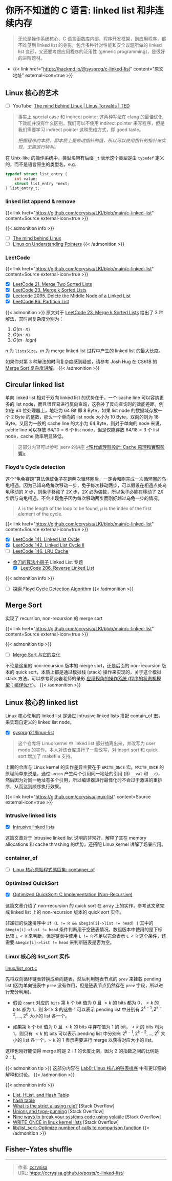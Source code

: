 # 你所不知道的 C 语言: linked list 和非连续内存


> 无论是操作系统核心、C 语言函数库内部、程序开发框架，到应用程序，都不难见到 linked list 的身影，包含多种针对性能和安全议题所做的 linked list 变形，又还要考虑应用程序的泛用性 (generic programming)，是很好的进阶题材。

<!--more-->

- {{< link href="https://hackmd.io/@sysprog/c-linked-list" content="原文地址" external-icon=true >}}   

## Linux 核心的艺术

- [ ] YouTube: [The mind behind Linux | Linus Torvalds | TED](https://youtu.be/o8NPllzkFhE)

> 事实上 special case 和 indirect pointer 这两种写法在 clang 的最佳优化下效能并没有什么区别，我们可以不使用 indirect pointer 来写程序，但是我们需要学习 indirect pointer 这种思维方式，即 good taste。
> 
> *把握程序的本质，即本质上是修改指针的值，所以可以使用指针的指针来实现，无需进行特判。*

在 Unix-like 的操作系统中，类型名带有后缀 `_t` 表示这个类型是由 `typedef` 定义的，而不是语言原生的类型名，e.g.

```c
typedef struct list_entry {
    int value;
    struct list_entry *next;
} list_entry_t;
```

### linked list append & remove

{{< link href="https://github.com/ccrysisa/LKI/blob/main/c-linked-list" content=Source external-icon=true >}}

{{< admonition info >}}
- [ ] [The mind behind Linux](https://hackmd.io/@Mes/The_mind_behind_Linux)
- [ ] [Linus on Understanding Pointers](https://grisha.org/blog/2013/04/02/linus-on-understanding-pointers/)
{{< /admonition >}}

### LeetCode

{{< link href="https://github.com/ccrysisa/LKI/blob/main/c-linked-list" content=Source external-icon=true >}}

- [x] [LeetCode 21. Merge Two Sorted Lists](https://leetcode.com/problems/merge-two-sorted-lists/)
- [x] [LeetCode 23. Merge k Sorted Lists](https://leetcode.com/problems/merge-k-sorted-lists/)
- [x] [Leetcode 2095. Delete the Middle Node of a Linked List](https://leetcode.com/problems/delete-the-middle-node-of-a-linked-list/)
- [x] [LeetCode 86. Partition List](https://leetcode.com/problems/partition-list/)

{{< admonition >}}
原文对于 [LeetCode 23. Merge k Sorted Lists](https://leetcode.com/problems/merge-k-sorted-lists/) 给出了 3 种解法，其时间复杂度分别为：

1. $O(m \cdot n)$
2. $O(m \cdot n)$
3. $O(m \cdot logn)$

$n$ 为 `listsSize`，$m$ 为 merge linked list 过程中产生的 linked list 的最大长度。

如果你对第 3 种解法的时间复杂度感到疑惑，请参考 Josh Hug 在 CS61B 的 [Merge Sort 复杂度讲解](https://joshhug.gitbooks.io/hug61b/content/chap8/chap83.html)。
{{< /admonition >}}

## Circular linked list

单向 linked list 相对于双向 linked list 的优势在于，一个 cache line 可以容纳更多的 list node，而且很容易进行反向查询，这弥补了反向查询时的效能差距。例如在 64 位处理器上，地址为 64 Bit 即 8 Byte，如果 list node 的数据域存放一个 2 Byte 的整数，那么一个单向的 list node 大小为 10 Byte，双向的则为 18 Byte，又因为一般的 cache line 的大小为 64 Byte，则对于单向的 node 来说，cache line 可以存放 $64 / 10 = 6$ 个 list node，但是仅能存放 $64 / 18 = 3$ 个 list node，cache 效率明显降低。

> 这部分内容可以参考 jserv 的讲座 [<現代處理器設計: Cache 原理和實際影響>](https://hackmd.io/@sysprog/HkW3Dr1Rb)

### Floyd's Cycle detection

这个“龟兔赛跑”算法保证兔子在跑两次循环圈后，一定会和刚完成一次循环圈的乌龟相遇。因为已知乌龟每次移动一步，兔子每次移动两步，可以假设在相遇点处乌龟移动的 $X$ 步，则兔子移动了 $2X$ 步，$2X$ 必为偶数，所以兔子必能在移动了 $2X$ 步后与乌龟相遇，不会出现兔子因为每次移动两步而刚好越过乌龟一步的情况。

> $\lambda$ is the length of the loop to be found, $\mu$ is the index of the first element of the cycle.

{{< link href="https://github.com/ccrysisa/LKI/blob/main/c-linked-list" content=Source external-icon=true >}}


- [x] [LeetCode 141. Linked List Cycle](https://leetcode.com/problems/linked-list-cycle/)
- [x] [LeetCode 142. Linked List Cycle II](https://leetcode.com/problems/linked-list-cycle-ii/)
- [ ] [LeetCode 146. LRU Cache](https://leetcode.com/problems/lru-cache/)
- [金刀的算法小册子](https://github.com/glodknife/algorithm) Linked List 专题
    - [x] [LeetCode 206. Reverse Linked List](https://leetcode.com/problems/reverse-linked-list)

{{< admonition info >}}
- [ ] [探索 Floyd Cycle Detection Algorithm](https://medium.com/@orionssl/%E6%8E%A2%E7%B4%A2-floyd-cycle-detection-algorithm-934cdd05beb9)
{{< /admonition >}}

## Merge Sort

实现了 recursion, non-recursion 的 merge sort

{{< link href="https://github.com/ccrysisa/LKI/blob/main/c-linked-list" content=Source external-icon=true >}}

{{< admonition tip >}}
- [ ] [Merge Sort 与它的变化](https://hackmd.io/@lambert-wu/list-merge-sort)

不论是这里的 non-recursion 版本的 merge sort，还是后面的 non-recursion 版本的 quick sort，本质上都是通过模拟栈 (stack) 操作来实现的，关于这个模拟 stack 方法，可以参考蒋炎岩老师的录影 [应用视角的操作系统 (程序的状态机模型；编译优化)](https://www.bilibili.com/video/BV1Ks4y1Y7Rw/)。
{{< /admonition >}}

## Linux 核心的 linked list

Linux 核心使用的 linked list 是通过 Intrusive linked lists 搭配 contain_of 宏，来实现自定义的 linked list node。

- [x] [sysprog21/linux-list](https://github.com/sysprog21/linux-list)
> 这个仓库将 Linux kernel 中 linked list 部分抽离出来，并改写为 user mode 的实作。本人对该仓库进行了一些改写，对 insert sort 和 quick sort 增加了 makefile 支持。

上面的仓库与 Linux kernel 的实作差异主要在于 `WRITE_ONCE` 宏。`WRITE_ONCE` 的原理简单来说是，通过 `union` 产生两个引用同一地址的引用 (即 `__val` 和 `__c`)，然后因为对同一地址有多个引用，所以编译器进行最佳化时不会过于激进的重排序，从而达到顺序执行效果。

{{< link href="https://github.com/ccrysisa/linux-list" content=Source external-icon=true >}}

### Intrusive linked lists

- [x] [Intrusive linked lists](https://www.data-structures-in-practice.com/intrusive-linked-lists/)

这篇文章对于 Intrusive linked list 说明的非常好，解释了其在 memory allocations 和 cache thrashing 的优势，还搭配 Linux kernel 讲解了场景应用。

### container_of

- [ ] [Linux 核心原始程式碼巨集: container_of](https://hackmd.io/@sysprog/linux-macro-containerof)

### Optimized QuickSort

- [x] [Optimized QuickSort: C Implementation (Non-Recursive)](https://alienryderflex.com/quicksort/)

这篇文章介绍了 non-recursion 的 quick sort 在 array 上的实作，参考该文章完成 linked list 上的 non-recursion 版本的 quick sort 实作。

非递归的快速排序中 `if (L != R && &begin[i]->list != head) {` 其中的 `&begin[i]->list != head` 条件判断用于空链表情况，数组版本中使用的是下标比较 `L < R` 来判断，但是链表中使用 `L != R` 不足以完全表示 `L < R` 这个条件，还需要 `&begin[i]->list != head` 来判断链表是否为空。

### Linux 核心的 list_sort 实作 

[linux/list_sort.c](https://github.com/torvalds/linux/blob/master/lib/list_sort.c)

先将双向循环链表转换成单向链表，然后利用链表节点的 `prev` 来挂载 pending list (因为单向链表中 `prev` 没有作用，但是链表节点仍然存在 `prev` 字段，所以进行充分利用)。

- 假设 `count` 对应的 `bits` 第 k 个 bit 值为 0 且 $> k$ 的 bits 都为 0，$< k$ 的 bits 都为 1，则 $< k $ 的这些 1 可以表示 pending list 中分别有 $2^{k-1}, 2^{k-2}, ..., 2^0$ 大小的 list 各一个。

- 如果第 k 个 bit 值为 0 且 $> k$ 的 bits 中存在值为 1 的 bit，$< k$ 的 bits 均为 1，则只有 $< k$ 的 bits 可以表示 pending list 中分别有 $2^{k-1}, 2^{k-2}, ..., 2^0$ 大小的 list 各一个，`> k` 的 1 表示需要进行 merge 以获得对应大小的 list。

这样也刚好能使得 merge 时是 $2: 1$ 的长度比例，因为 2 的指数之间的比例是 $2: 1$。

{{< admonition tip >}}
这部分内容在 [Lab0: Linux 核心的链表排序](https://hackmd.io/@sysprog/linux2023-lab0/%2F%40sysprog%2Flinux2023-lab0-e) 中有更详细的解释和讨论。
{{< /admonition >}}

{{< admonition info >}}
- [List, HList, and Hash Table](https://danielmaker.github.io/blog/linux/list_hlist_hashtable.html)
- [hash table](https://hackmd.io/@ChialiangKuo/quiz6B-hash-table)
- [What is the strict aliasing rule?](https://stackoverflow.com/questions/98650/what-is-the-strict-aliasing-rule) [Stack Overflow]
- [Unions and type-punning](https://stackoverflow.com/questions/25664848/unions-and-type-punning) [Stack Overflow]
- [Nine ways to break your systems code using volatile](https://blog.regehr.org/archives/28) [Stack Overflow]
- [WRITE_ONCE in linux kernel lists](https://stackoverflow.com/questions/34988277/write-once-in-linux-kernel-lists) [Stack Overflow]
- [lib/list_sort: Optimize number of calls to comparison function](https://www.mail-archive.com/linux-kernel@vger.kernel.org/msg1957556.html)
{{< /admonition >}}

## Fisher–Yates shuffle


---

> 作者: [ccrysisa](https://github.com/ccrysisa)  
> URL: https://ccrysisa.github.io/posts/c-linked-list/  

